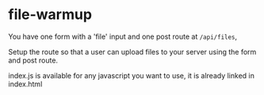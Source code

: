 # file-warmup

You have one form with a 'file' input and one post route at ```/api/files```,

Setup the route so that a user can upload files to your server using the form and post route.

index.js is available for any javascript you want to use, it is already linked in index.html
